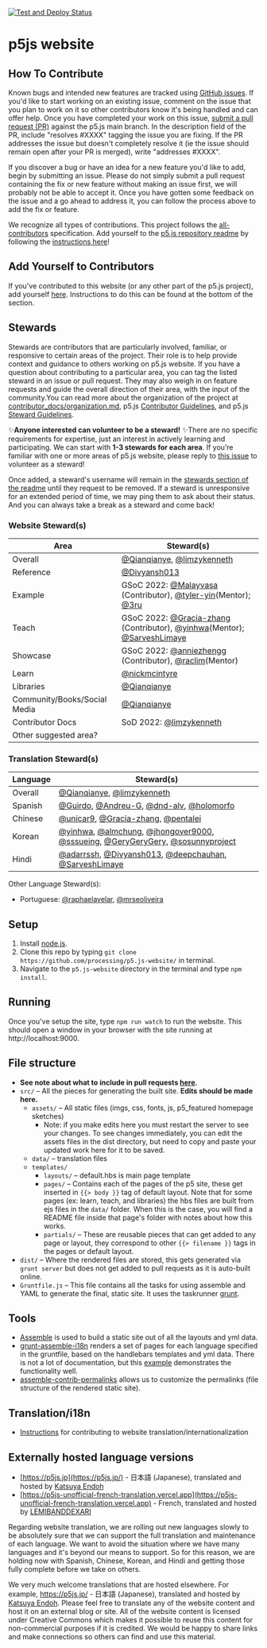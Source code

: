 [![Test and Deploy Status](https://github.com/processing/p5.js-website/actions/workflows/deploy.yaml/badge.svg)](https://github.com/processing/p5.js-website/actions/workflows/deploy.yaml)

# p5js website

## How To Contribute

Known bugs and intended new features are tracked using [GitHub issues](https://github.com/processing/p5.js-website/issues). If you'd like to start working on an existing issue, comment on the issue that you plan to work on it so other contributors know it's being handled and can offer help. Once you have completed your work on this issue, [submit a pull request (PR)](https://github.com/processing/p5.js/blob/main/contributor_docs/contributor_guidelines.md#pull-requests) against the p5.js main branch. In the description field of the PR, include "resolves #XXXX" tagging the issue you are fixing. If the PR addresses the issue but doesn't completely resolve it (ie the issue should remain open after your PR is merged), write "addresses #XXXX".

If you discover a bug or have an idea for a new feature you'd like to add, begin by submitting an issue. Please do not simply submit a pull request containing the fix or new feature without making an issue first, we will probably not be able to accept it. Once you have gotten some feedback on the issue and a go ahead to address it, you can follow the process above to add the fix or feature.

We recognize all types of contributions. This project follows the [all-contributors](https://github.com/kentcdodds/all-contributors) specification. Add yourself to the [p5.js repository readme](https://github.com/processing/p5.js/blob/main/README.md#contributors) by following the [instructions here](https://github.com/processing/p5.js/issues/2309)!

## Add Yourself to Contributors

If you've contributed to this website (or any other part of the p5.js project), add yourself [here](https://github.com/processing/p5.js#contributors). Instructions to do this can be found at the bottom of the section.

## Stewards
Stewards are contributors that are particularly involved, familiar, or responsive to certain areas of the project. Their role is to help provide context and guidance to others working on p5.js website. If you have a question about contributing to a particular area, you can tag the listed steward in an issue or pull request. They may also weigh in on feature requests and guide the overall direction of their area, with the input of the community.You can read more about the organization of the project at [contributor_docs/organization.md](https://github.com/processing/p5.js/blob/main/contributor_docs/organization.md), p5.js [Contributor Guidelines](https://github.com/processing/p5.js/blob/main/contributor_docs/contributor_guidelines.md), and p5.js [Steward Guidelines](https://github.com/processing/p5.js/blob/main/contributor_docs/steward_guidelines.md).

✨**Anyone interested can volunteer to be a steward!** ✨There are no specific requirements for expertise, just an interest in actively learning and participating. We can start with **1-3 stewards for each area**.  If you’re familiar with one or more areas of p5.js website, please reply to [this issue](https://github.com/processing/p5.js-website/issues/1220) to volunteer as a steward!

Once added, a steward's username will remain in the [stewards section of the readme](https://github.com/processing/p5.js-website#stewards) until they request to be removed. If a steward is unresponsive for an extended period of time, we may ping them to ask about their status. And you can always take a break as a steward and come back!

### Website Steward(s)  

| Area                         | Steward(s)                                               |
| ---------------------------- | -------------------------------------------------------- |
| Overall                      | [@Qianqianye](https://github.com/Qianqianye), [@limzykenneth](https://github.com/limzykenneth) |
| Reference                    |  [@Divyansh013](https://github.com/Divyansh013)                      |
| Example                      | GSoC 2022: [@Malayvasa](https://github.com/Malayvasa) (Contributor), [@tyler-yin](https://github.com/tyler-yin)(Mentor); [@3ru](https://github.com/3ru) |
| Teach                        | GSoC 2022: [@Gracia-zhang](https://github.com/Gracia-zhang) (Contributor), [@yinhwa](https://github.com/yinhwa)(Mentor); [@SarveshLimaye](https://github.com/SarveshLimaye)|
| Showcase                     | GSoC 2022:  [@anniezhengg](https://github.com/anniezhengg) (Contributor), [@raclim](https://github.com/raclim)(Mentor) |
| Learn                        | [@nickmcintyre](https://github.com/nickmcintyre)                                  |
| Libraries                    | [@Qianqianye](https://github.com/Qianqianye)                                           |
| Community/Books/Social Media | [@Qianqianye](https://github.com/Qianqianye)                                           |
| Contributor Docs             | SoD 2022: [@limzykenneth](https://github.com/limzykenneth) |
| Other suggested area?        |                                                          |

### Translation Steward(s) 
| Language | Steward(s)                |
| -------- | ------------------------- |
| Overall  |[@Qianqianye](https://github.com/Qianqianye), [@limzykenneth](https://github.com/limzykenneth) |
| Spanish  |[@Guirdo](https://github.com/Guirdo), [@Andreu-G](https://github.com/Andreu-G), [@dnd-alv](https://github.com/dnd-alv), [@holomorfo](https://github.com/holomorfo) |
| Chinese  | [@unicar9](https://github.com/unicar9), [@Gracia-zhang](https://github.com/Gracia-zhang), [@pentalei](https://github.com/pentalei)              |
| Korean   | [@yinhwa](https://github.com/yinhwa), [@almchung](https://github.com/almchung), [@jhongover9000](https://github.com/jhongover9000), [@sssueing](https://github.com/sssueing), [@GeryGeryGery](https://github.com/GeryGeryGery), [@sosunnyproject](https://github.com/sosunnyproject) |
| Hindi    | [@adarrssh](https://github.com/adarrssh), [@Divyansh013](https://github.com/Divyansh013), [@deepchauhan](https://github.com/deepchauhan), [@SarveshLimaye](https://github.com/SarveshLimaye)|

Other Language Steward(s):
* Portuguese: [@raphaelavelar](https://github.com/raphaelavelar), [@mrseoliveira](https://github.com/mrseoliveira)



## Setup

1. Install [node.js](https://nodejs.org/en/download/).
2. Clone this repo by typing ```git clone https://github.com/processing/p5.js-website/``` in terminal.
3. Navigate to the `p5.js-website` directory in the terminal and type `npm install`.

## Running

Once you've setup the site, type `npm run watch` to run the website. This should open a window in your browser with the site running at http://localhost:9000.

## File structure

* __See note about what to include in pull requests [here](https://github.com/processing/p5.js/blob/main/contributor_docs/contributor_guidelines.md#pull-requests).__
* `src/` – All the pieces for generating the built site. __Edits should be made here.__
  * `assets/` – All static files (imgs, css, fonts, js, p5_featured homepage sketches)
    * Note: if you make edits here you must restart the server to see your changes. To see changes immediately, you can edit the assets files in the dist directory, but need to copy and paste your updated work here for it to be saved.
  * `data/` – translation files
  * `templates/`
    * `layouts/` – default.hbs is main page template
    * `pages/` – Contains each of the pages of the p5 site, these get inserted in `{{> body }}` tag of default layout. Note that for some pages (ex: learn, teach, and libraries) the hbs files are built from ejs files in the `data/` folder. When this is the case, you will find a README file inside that page's folder with notes about how this works.
    * `partials/` – These are reusable pieces that can get added to any page or layout, they correspond to other `{{> filename }}` tags in the pages or default layout.
* `dist/` – Where the rendered files are stored, this gets generated via `grunt server` but does not get added to pull requests as it is auto-built online.
* `Gruntfile.js` – This file contains all the tasks for using assemble and YAML to generate the final, static site. It uses the taskrunner [grunt](http://gruntjs.com/).

## Tools

* [Assemble](http://assemble.io/) is used to build a static site out of all the layouts and yml data.
* [grunt-assemble-i18n](https://github.com/assemble/grunt-assemble-i18n) renders a set of pages for each language specified in the gruntfile, based on the handlebars templates and yml data. There is not a lot of documentation, but this [example](https://github.com/LaurentGoderre/i18n-demo) demonstrates the functionality well.
* [assemble-contrib-permalinks](https://github.com/assemble/assemble-permalinks) allows us to customize the permalinks (file structure of the rendered static site).

## Translation/i18n
* [Instructions](https://github.com/processing/p5.js-website/blob/main/contributor_docs/i18n_contribution.md) for contributing to website translation/internationalization

## Externally hosted language versions
* [https://p5js.jp](https://p5js.jp/) - 日本語 (Japanese), translated and hosted by [Katsuya Endoh](https://enkatsu.org/)
* [https://p5js-unofficial-french-translation.vercel.app](https://p5js-unofficial-french-translation.vercel.app) - French, translated and hosted by [LEMIBANDDEXARI](https://github.com/LEMIBANDDEXARI/p5js-unofficial-french-translation)

Regarding website translation, we are rolling out new languages slowly to be absolutely sure that we can support the full translation and maintenance of each language. We want to avoid the situation where we have many languages and it's beyond our means to support. So for this reason, we are holding now with Spanish, Chinese, Korean, and Hindi and getting those fully complete before we take on others.

We very much welcome translations that are hosted elsewhere. For example, https://p5js.jp/ - 日本語 (Japanese), translated and hosted by [Katsuya Endoh](https://enkatsu.org/). Please feel free to translate any of the website content and host it on an external blog or site. All of the website content is licensed under Creative Commons which makes it possible to reuse this content for non-commercial purposes if it is credited. We would be happy to share links and make connections so others can find and use this material.

